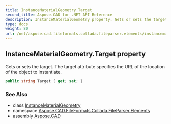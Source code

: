 ```yaml
---
title: InstanceMaterialGeometry.Target
second_title: Aspose.CAD for .NET API Reference
description: InstanceMaterialGeometry property. Gets or sets the target. The target attribute specifies the URL of the location of the object to instantiate
type: docs
weight: 80
url: /net/aspose.cad.fileformats.collada.fileparser.elements/instancematerialgeometry/target/
---
```

## InstanceMaterialGeometry.Target property

Gets or sets the target. The target attribute specifies the URL of the location of the object to instantiate.

```csharp
public string Target { get; set; }
```

### See Also

* class [InstanceMaterialGeometry](../)
* namespace [Aspose.CAD.FileFormats.Collada.FileParser.Elements](../../instancematerialgeometry/)
* assembly [Aspose.CAD](../../../)


